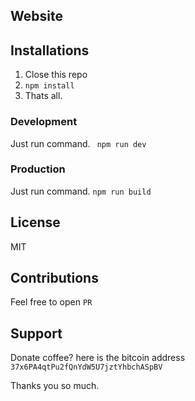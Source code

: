 ## Website

## Installations
1. Close this repo
2. ```npm install```
3. Thats all.

### Development
Just run command.
``` npm run dev```
### Production 
Just run command.
```npm run build```

## License
MIT

## Contributions
Feel free to open `PR`

## Support
Donate coffee?
here is the bitcoin address
	```37x6PA4qtPu2fQnYdW5U7jztYhbchASpBV```

Thanks you so much.
